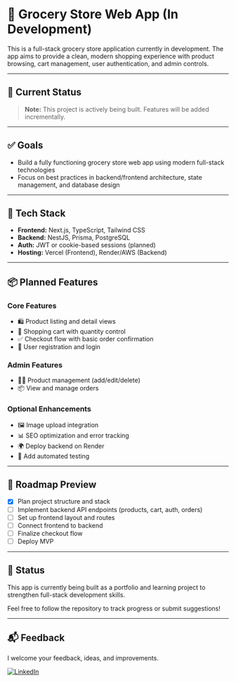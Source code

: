 # 🛒 Grocery Store Web App (In Development)

This is a full-stack grocery store application currently in development. The app aims to provide a clean, modern shopping experience with product browsing, cart management, user authentication, and admin controls.

---

## 🚧 Current Status

> **Note:** This project is actively being built. Features will be added incrementally.

---

## ✅ Goals

- Build a fully functioning grocery store web app using modern full-stack technologies
- Focus on best practices in backend/frontend architecture, state management, and database design

---

## 🔧 Tech Stack

- **Frontend:** Next.js, TypeScript, Tailwind CSS  
- **Backend:** NestJS, Prisma, PostgreSQL  
- **Auth:** JWT or cookie-based sessions (planned)  
- **Hosting:** Vercel (Frontend), Render/AWS (Backend)

---

## 📦 Planned Features

### Core Features
- 🛍️ Product listing and detail views
- 🛒 Shopping cart with quantity control
- ✅ Checkout flow with basic order confirmation
- 🔐 User registration and login

### Admin Features
- 🧑‍💼 Product management (add/edit/delete)
- 📦 View and manage orders

### Optional Enhancements
- 🖼️ Image upload integration 
- 📊 SEO optimization and error tracking 
- 🌍 Deploy backend on Render
- 🧪 Add automated testing

---

## 📌 Roadmap Preview

- [x] Plan project structure and stack  
- [ ] Implement backend API endpoints (products, cart, auth, orders)  
- [ ] Set up frontend layout and routes  
- [ ] Connect frontend to backend  
- [ ] Finalize checkout flow  
- [ ] Deploy MVP  

---

## 📂 Status

This app is currently being built as a portfolio and learning project to strengthen full-stack development skills.

Feel free to follow the repository to track progress or submit suggestions!

---

## 📬 Feedback

I welcome your feedback, ideas, and improvements.

[![LinkedIn](https://img.shields.io/badge/LinkedIn-Connect-blue?logo=linkedin)](https://www.linkedin.com/in/heiko-ries-b35778374)